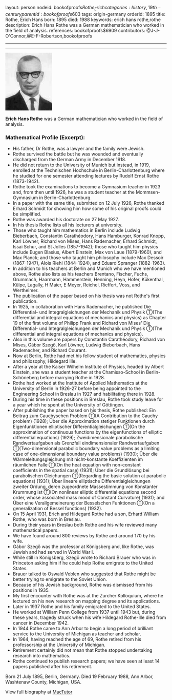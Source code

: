 layout: person
nodeid: bookofproofs$Rothe_Erich
categories: history,19th-century
parentid: bookofproofs$603
tags: origin-germany
orderid: 1895
title: Rothe, Erich Hans
born: 1895
died: 1988
keywords: erich hans rothe,rothe
description: Erich Hans Rothe was a German mathematician who worked in the field of analysis.
references: bookofproofs$6909
contributors: @J-J-O'Connor,@E-F-Robertson,bookofproofs

---



---

![Rothe_Erich.jpg](https://github.com/bookofproofs/bookofproofs.github.io/blob/main/_sources/_assets/images/portraits/Rothe_Erich.jpg?raw=true)

**Erich Hans Rothe** was a German mathematician who worked in the field of analysis.

### Mathematical Profile (Excerpt):
* His father, Dr Rothe, was a lawyer and the family were Jewish.
* Rothe survived the battle but he was wounded and eventually discharged from the German Army in December 1918.
* He did not return to the University of Munich but instead, in 1919, enrolled at the Technischen Hochschule in Berlin-Charlottenburg where he studied for one semester attending lectures by Rudolf Ernst Rothe (1873-1942).
* Rothe took the examinations to become a Gymnasium teacher in 1923 and, from then until 1926, he was a student teacher at the Mommsen-Gymnasium in Berlin-Charlottenburg.
* In a paper with the same title, submitted on 12 July 1926, Rothe thanked Erhard Schmidt for showing him how some of his original proofs could be simplified.
* Rothe was awarded his doctorate on 27 May 1927.
* In his thesis Rothe lists all his lecturers at university.
* Those who taught him mathematics in Berlin include Ludwig Bieberbach, Constantin Carathéodory, Hans Hamburger, Konrad Knopp, Karl Löwner, Richard von Mises, Hans Rademacher, Erhard Schmidt, Issai Schur, and St Jolles (1857-1942); those who taught him physics include Eugen Blasius, Albert Einstein, Max von Laue (1879-1960), and Max Planck; and those who taught him philosophy include Max Dessoir (1867-1947), Alois Riehl (1844-1924), and Eduard Spranger (1882-1963).
* In addition to his teachers at Berlin and Munich who we have mentioned above, Rothe also lists as his teachers Brentano, Fischer, Fuchs, Grummach, Haarmann, Hammerstein, Henning, Heyn, Hofer, Kükenthal, Külpe, Lagally, H Maier, E Meyer, Reichel, Rieffert, Voss, and Wertheimer.
* The publication of the paper based on his thesis was not Rothe's first publication.
* In 1925, in collaboration with Hans Rademacher, he published Die Differential- und Integralgleichungen der Mechanik und Physik Ⓣ(The differential and integral equations of mechanics and physics) as Chapter 19 of the first volume of Philipp Frank and Richard von Mises' Die Differential- und Integralgleichungen der Mechanik und Physik Ⓣ(The differential and integral equations of mechanics and physics).
* Also in this volume are papers by Constantin Carathéodory, Richard von Mises, Gábor Szegő, Karl Löwner, Ludwig Bieberbach, Hans Rademacher, and Richard Courant.
* Now at Berlin, Rothe had met his fellow student of mathematics, physics and philosophy, Hildegard Ille.
* After a year at the Kaiser Wilhelm Institute of Physics, headed by Albert Einstein, she was a student teacher at the Chamisso-School in Berlin-Schöneberg before marrying Rothe in 1928.
* Rothe had worked at the Institute of Applied Mathematics at the University of Berlin in 1926-27 before being appointed to the Engineering School in Breslau in 1927 and habilitating there in 1928.
* During his time in these positions in Breslau, Rothe took study leave for a year which he spent at the University of Göttingen.
* After publishing the paper based on his thesis, Rothe published: Ein Beitrag zum Cauchysehen Problem Ⓣ(A Contribution to the Cauchy problem) (1928); Über die Approximation stetiger Funktionen durch Eigenfunktionen elliptischer Differentialgleichungen Ⓣ(On the approximation of continuous functions by the eigenfunctions of elliptic differential equations) (1929); Zweidimensionale parabolische Randwertaufgaben als Grenzfall eindimensionaler Randwertaufgaben Ⓣ(Two-dimensional parabolic boundary value problems as a limiting case of one-dimensional boundary value problems) (1930); Über die Wärmeleitungsgleichung mit nicht-konstante Koeffizienten im räumlichen Falle Ⓣ(On the heat equation with non-constant coefficients in the spatial case) (1931); Über die Grundlösung bei parabolischen Gleichungen Ⓣ(Regarding the basic solution at parabolic equations) (1931); Über lineare elliptische Differentialgleichungen zweiter Ordung, deren zugeordnete Massestimmung von Konstanter Krummung ist Ⓣ(On nonlinear elliptic differential equations second order, whose associated mass mood of Constant Curvature) (1931); and Über eine Verallgemeinerung der Besselschen Funktionen  Ⓣ(On a generalization of Bessel functions) (1932).
* On 15 April 1931, Erich and Hildegard Rothe had a son, Erhard William Rothe, who was born in Breslau.
* During their years in Breslau both Rothe and his wife reviewed many mathematical papers.
* We have found around 800 reviews by Rothe and around 170 by his wife.
* Gábor Szegő was the professor at Königsberg and, like Rothe, was Jewish and had served in World War I.
* While still in Königsberg, Szegő wrote to Richard Brauer who was in Princeton asking him if he could help Rothe emigrate to the United States.
* Brauer talked to Oswald Veblen who suggested that Rothe might be better trying to emigrate to the Soviet Union.
* Because of his Jewish background, Rothe was dismissed from his positions in 1935.
* My first encounter with Rothe was at the Zurcher Kolloquium, where he lectured on his new research on mapping degree and its applications.
* Later in 1937 Rothe and his family emigrated to the United States.
* He worked at William Penn College from 1937 until 1943 but, during these years, tragedy struck when his wife Hildegard Rothe-Ille died from cancer in December 1942.
* In 1944 Rothe came to Ann Arbor to begin a long period of brilliant service to the University of Michigan as teacher and scholar.
* In 1964, having reached the age of 69, Rothe retired from his professorship at the University of Michigan.
* Retirement certainly did not mean that Rothe stopped undertaking research into mathematics.
* Rothe continued to publish research papers; we have seen at least 14 papers published after his retirement.

Born 21 July 1895, Berlin, Germany. Died 19 February 1988, Ann Arbor, Washtenaw County, Michigan, USA.

View full biography at [MacTutor](https://mathshistory.st-andrews.ac.uk/Biographies/Rothe_Erich/)

